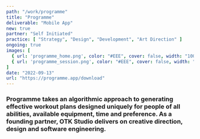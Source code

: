 ```yaml
---
path: "/work/programme"
title: "Programme"
deliverable: "Mobile App"
new: true
partner: "Self Initiated"
practice: [ "Strategy", "Design", "Development", "Art Direction" ]
ongoing: true
images: [
  { url: 'programme_home.png', color: "#EEE", cover: false, width: "100%" },
  { url: 'programme_session.png', color: "#EEE", cover: false, width: "100%" }
]
date: "2022-09-13"
url: "https://programme.app/download"
---
```


### Programme takes an algorithmic approach to generating effective workout plans designed uniquely for people of all abilities, available equipment, time and preference. As a founding partner, OTK Studio delivers on creative direction, design and software engineering.
